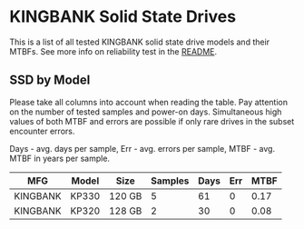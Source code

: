 KINGBANK Solid State Drives
===========================

This is a list of all tested KINGBANK solid state drive models and their MTBFs. See
more info on reliability test in the [README](https://github.com/linuxhw/SMART).

SSD by Model
------------

Please take all columns into account when reading the table. Pay attention on the
number of tested samples and power-on days. Simultaneous high values of both MTBF
and errors are possible if only rare drives in the subset encounter errors.

Days - avg. days per sample,
Err  - avg. errors per sample,
MTBF - avg. MTBF in years per sample.

| MFG       | Model              | Size   | Samples | Days  | Err   | MTBF |
|-----------|--------------------|--------|---------|-------|-------|------|
| KINGBANK  | KP330              | 120 GB | 5       | 61    | 0     | 0.17   |
| KINGBANK  | KP320              | 128 GB | 2       | 30    | 0     | 0.08   |
